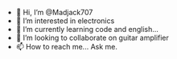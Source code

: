 - 👋 Hi, I’m @Madjack707
- 👀 I’m interested in electronics 
- 🌱 I’m currently learning code and english... 
- 💞️ I’m looking to collaborate on guitar amplifier
- 📫 How to reach me... Ask me. 

<!---
Madjack707/Madjack707 is a ✨ special ✨ repository because its `README.md` (this file) appears on your GitHub profile.
You can click the Preview link to take a look at your changes.
--->
